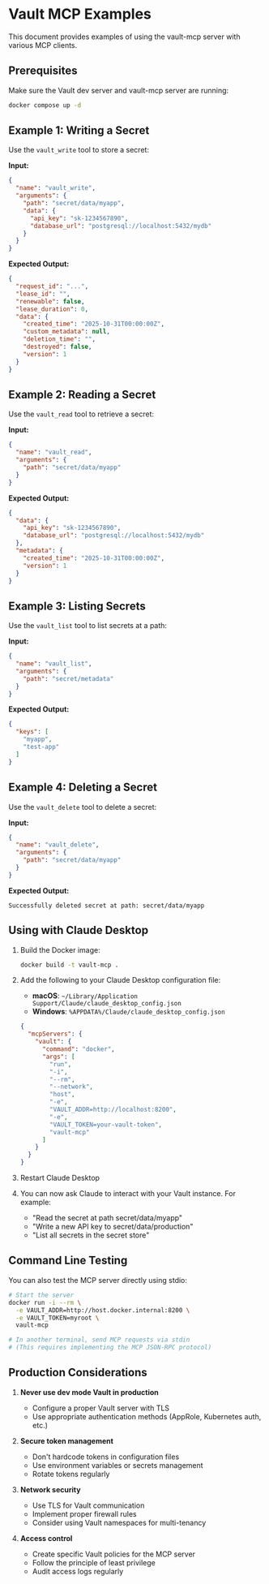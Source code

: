 # Vault MCP Examples

This document provides examples of using the vault-mcp server with various MCP clients.

## Prerequisites

Make sure the Vault dev server and vault-mcp server are running:

```bash
docker compose up -d
```

## Example 1: Writing a Secret

Use the `vault_write` tool to store a secret:

**Input:**
```json
{
  "name": "vault_write",
  "arguments": {
    "path": "secret/data/myapp",
    "data": {
      "api_key": "sk-1234567890",
      "database_url": "postgresql://localhost:5432/mydb"
    }
  }
}
```

**Expected Output:**
```json
{
  "request_id": "...",
  "lease_id": "",
  "renewable": false,
  "lease_duration": 0,
  "data": {
    "created_time": "2025-10-31T00:00:00Z",
    "custom_metadata": null,
    "deletion_time": "",
    "destroyed": false,
    "version": 1
  }
}
```

## Example 2: Reading a Secret

Use the `vault_read` tool to retrieve a secret:

**Input:**
```json
{
  "name": "vault_read",
  "arguments": {
    "path": "secret/data/myapp"
  }
}
```

**Expected Output:**
```json
{
  "data": {
    "api_key": "sk-1234567890",
    "database_url": "postgresql://localhost:5432/mydb"
  },
  "metadata": {
    "created_time": "2025-10-31T00:00:00Z",
    "version": 1
  }
}
```

## Example 3: Listing Secrets

Use the `vault_list` tool to list secrets at a path:

**Input:**
```json
{
  "name": "vault_list",
  "arguments": {
    "path": "secret/metadata"
  }
}
```

**Expected Output:**
```json
{
  "keys": [
    "myapp",
    "test-app"
  ]
}
```

## Example 4: Deleting a Secret

Use the `vault_delete` tool to delete a secret:

**Input:**
```json
{
  "name": "vault_delete",
  "arguments": {
    "path": "secret/data/myapp"
  }
}
```

**Expected Output:**
```
Successfully deleted secret at path: secret/data/myapp
```

## Using with Claude Desktop

1. Build the Docker image:
   ```bash
   docker build -t vault-mcp .
   ```

2. Add the following to your Claude Desktop configuration file:
   - **macOS**: `~/Library/Application Support/Claude/claude_desktop_config.json`
   - **Windows**: `%APPDATA%/Claude/claude_desktop_config.json`

   ```json
   {
     "mcpServers": {
       "vault": {
         "command": "docker",
         "args": [
           "run",
           "-i",
           "--rm",
           "--network",
           "host",
           "-e",
           "VAULT_ADDR=http://localhost:8200",
           "-e",
           "VAULT_TOKEN=your-vault-token",
           "vault-mcp"
         ]
       }
     }
   }
   ```

3. Restart Claude Desktop

4. You can now ask Claude to interact with your Vault instance. For example:
   - "Read the secret at path secret/data/myapp"
   - "Write a new API key to secret/data/production"
   - "List all secrets in the secret store"

## Command Line Testing

You can also test the MCP server directly using stdio:

```bash
# Start the server
docker run -i --rm \
  -e VAULT_ADDR=http://host.docker.internal:8200 \
  -e VAULT_TOKEN=myroot \
  vault-mcp

# In another terminal, send MCP requests via stdin
# (This requires implementing the MCP JSON-RPC protocol)
```

## Production Considerations

1. **Never use dev mode Vault in production**
   - Configure a proper Vault server with TLS
   - Use appropriate authentication methods (AppRole, Kubernetes auth, etc.)

2. **Secure token management**
   - Don't hardcode tokens in configuration files
   - Use environment variables or secrets management
   - Rotate tokens regularly

3. **Network security**
   - Use TLS for Vault communication
   - Implement proper firewall rules
   - Consider using Vault namespaces for multi-tenancy

4. **Access control**
   - Create specific Vault policies for the MCP server
   - Follow the principle of least privilege
   - Audit access logs regularly
